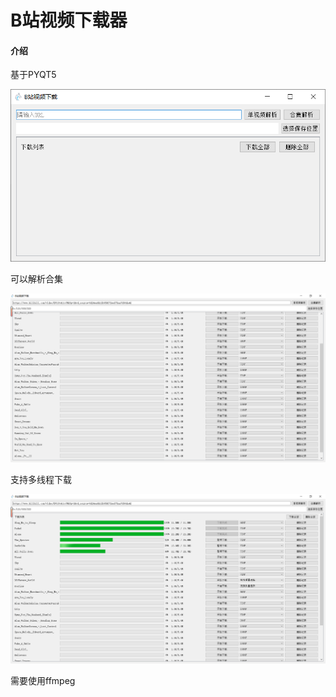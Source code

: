 # B站视频下载器

#### 介绍
基于PYQT5

![1](./readme_image/1.png)

可以解析合集

![1](./readme_image/2.png)



支持多线程下载

![1](./readme_image/3.png)

需要使用ffmpeg